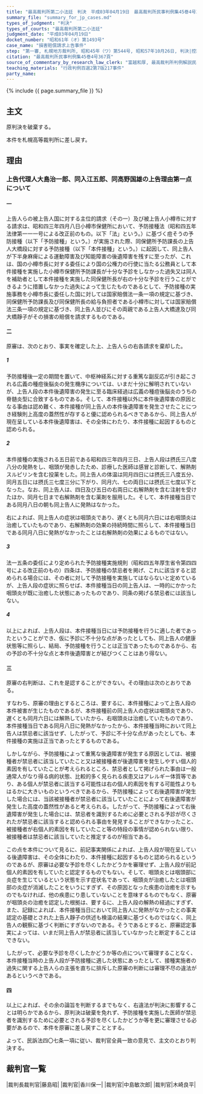 ```yaml
---
title: "最高裁判所第二小法廷　判決　平成03年04月19日　最高裁判所民事判例集45巻4号367頁"
summary_file: "summary_for_jp_cases.md"
types_of_judgment: "判決"
types_of_courts: "最高裁判所第二小法廷"
judgment_date: "平成03年04月19日"
docket_number: "昭和61年（オ）第1493号"
case_name: "損害賠償請求上告事件"
step: "第一審, 札幌地方裁判所, 昭和45年（ワ）第544号, 昭和57年10月26日, 判決|控訴審, 札幌高等裁判所, 昭和57年（ネ）第301号, 昭和61年7月31日, 判決|差戻控訴審, 札幌高等裁判所, 平成3年（ネ）第127号, 平成6年12月6日, 判決"
citation: "最高裁判所民事判例集45巻4号367頁"
source_of_commentary_by_research_law_clerk: "富越和厚, 最高裁判所判例解説民事篇平成3年度179頁"
teaching_materials: "行政判例百選2第7版217事件"
party_name:
---
```




{% include {{ page.summary_file }}  %}






## 主文



原判決を破棄する。

本件を札幌高等裁判所に差し戻す。





## 理由



### 上告代理人大島治一郎、同入江五郎、同高野国雄の上告理由第一点について

#### 一

上告人らの被上告人国に対する主位的請求（その一）及び被上告人小樽市に対する請求は、昭和四三年四月八日小樽市保健所において、予防接種法（昭和四五年法律第一一一号による改正前のもの。以下「法」という。）に基づく痘そうの予防接種（以下「予防接種」という。〕が実施された際、同保健所予防課長の上告人大橋段に対する予防接種（以下「本件接種」という。）に起因して、同上告人が下半身麻痺による運動障害及び知能障害の後遺障害を残すに至ったが、これは、国の小樽市長に対する委任により国の公権力の行使に当たる公務員として本件接種を実施した小樽市保健所予防課長が十分な予診をしなかった過失又は同人を補助者として本件接種を実施した同保健所長が右の十分な予診を行うことができるように措置しなかった過失によって生じたものであるとして、予防接種の実施事務を小樽市長に委任した国に対しては国家賠償法一条一項の規定に基づき、同保健所予防課長及び同保健所長の給与負担者である小樽市に対しては国家賠償法三条一項の規定に基づき、同上告人並びにその両親である上告人大橋達及び同大橋靜子がその損害の賠償を請求するものである。

#### 二

原審は、次のとおり、事実を確定した上、上告人らの右各請求を棄却した。

##### 1

予防接種後一定の期間を置いて、中枢神経系に対する重篤な副反応が引き起こされる広義の種痘後脳炎の発生機序については、いまだ十分に解明されていないが、上告人段の本件後遺障害の発生に至る臨床経過は広義の種痘後脳炎のうちの脊髄炎型に合致するものである。そして、本件接種以外に本件後遺障害の原因となる事由は認め難く、本件接種が同上告人の本件後遺障害を発生させたことにつき経験則上高度の蓋然性が存すると優に認められるべきであるから、同上告人が現在呈している本件後遺障害は、その全体にわたり、本件接種に起因するものと認められる。

##### 2

本件接種の実施される五日前である昭和四三年四月三日、上告人段は摂氏三八度八分の発熱をし、咽頭が発赤したため、診療した医師は感冒と診断して、解熱剤スルピリンを含む投薬をした。同上告人の体温は同月四日には摂氏三八度五分、同月五日には摂氏三七度三分に下がり、同月六、七の両日には摂氏三七度以下となった。なお、同上告人は、四日及び五日の右両日に右解熱剤を含む注射を受けたほか、同月七日まで右解熱剤を含む薬剤を服用した。そして、本件接種当日である同月八日の朝も同上告人に発熱はなかった。

右によれば、同上告人の症状は咽頭炎であり、遅くとも同月六日には右咽頭炎は治癒していたものであり、右解熱剤の効果の持続時間に照らして、本件接種当日である同月八日に発熱がなかったことは右解熱剤の効果によるものではない。

##### 3

法一五条の委任により定められた予防接種実施規則（昭和四五年厚生省令第四四号による改正前のもの）四条は、予防接種の禁忌者を掲げ、これに該当すると認められる場合には、その者に対して予防接種を実施してはならないと定めているが、上告人段の症状に照らせば、本件接種当日の同上告人は、一時的にかかった咽頭炎が既に治癒した状態にあったものであり、同条の掲げる禁忌者には該当しない。

##### 4

以上によれば、上告人段は、本件接種当日には予防接種を行うに適した者であったということができ、仮に予診に不十分な点があったとしても、同上告人の健康状態等に照らし、結局、予防接種を行うことは正当であったものであるから、右の予診の不十分な点と本件後遺障害とが結びつくことはあり得ない。

#### 三

原審の右判断は、これを是認することができない。その理由は次のとおりである。

すなわち、原審の理由とするところは、要するに、本件接種によって上告人段の本件被害が生じたものであるが、本件接種前の同上告人の症状は咽頭炎であり、遅くとも同月六日には解熱していたから、右咽頭炎は治癒していたものであり、本件接種当日である同月八日に発熱がなかったから、本件接種当時において同上告人は禁忌者に該当せず、したがって、予診に不十分な点があったとしても、本件接種の実施は正当であったとするものである。

しかしながら、予防接種によって重篤な後遺障害が発生する原因としては、被接種者が禁忌者に該当していたこと又は被接種者が後遺障害を発生しやすい個人的素因を有していたことが考えられるところ、禁忌者として掲げられた事由は一般通常人がなり得る病的状態、比較的多く見られる疾患又はアレルギー体質等であり、ある個人が禁忌者に該当する可能性は右の個人的素因を有する可能性よりもはるかに大きいものというべきであるから、予防接種によって右後遺障害が発生した場合には、当該被接種者が禁忌者に該当していたことによって右後遺障害が発生した高度の蓋然性があると考えられる。したがって、予防接種によって右後遺障害が発生した場合には、禁忌者を識別するために必要とされる予診が尽くされたが禁忌者に該当すると認められる事由を発見することができなかったこと、被接種者が右個人的素因を有していたこと等の特段の事情が認められない限り、被接種者は禁忌者に該当していたと推定するのが相当である。

この点を本件について見るに、前記事実関係によれば、上告人段が現在呈している後遺障害は、その全体にわたり、本件接種に起因するものと認められるというのであるが、原審は必要な予診を尽くしたかどうかを審理せず、上告人段が前記個人的素因を有していたと認定するものでもない。そして、咽頭炎とは咽頭部に炎症を生じているという状態を示す症状名であって、咽頭炎が治癒したとは咽頭部の炎症が消滅したことをいうにすぎず、その原因となった疾患の治癒を示すものでもなければ、他の疾患にり患していないことを意味するものでもなく、原審が咽頭炎の治癒を認定した根拠は、要するに、上告人段の解熱の経過にすぎず、また、記録によれば、本件接種当日において同上告人に発熱がなかったとの事実認定の基礎とされた上告人靜子の供述も検温の結果に基づくものではなく、同上告人の観察に基づく判断にすぎないのである。そうであるとすると、原審認定事実によっては、いまだ同上告人が禁忌者に該当していなかったと断定することはできない。

したがって、必要な予診を尽くしたかどうか等の点について審理することなく、本件接種当時の上告人段が予防接種に適した状態にあったとして、接種実施者の過失に関する上告人らの主張を直ちに排斥した原審の判断には審理不尽の違法があるというべきである。

#### 四

以上によれば、その余の論旨を判断するまでもなく、右違法が判決に影響することは明らかであるから、原判決は破棄を免れず、予防接種を実施した医師が禁忌者を識別するために必要とされる予診を尽くしたかどうか等を更に審理させる必要があるので、本件を原審に差し戻すこととする。

よって、民訴法四〇七条一項に従い、裁判官全員一致の意見で、主文のとおり判決する。

## 裁判官一覧

|裁判長裁判官|藤島昭|
|裁判官|香川保一|
|裁判官|中島敏次郎|
|裁判官|木崎良平|





